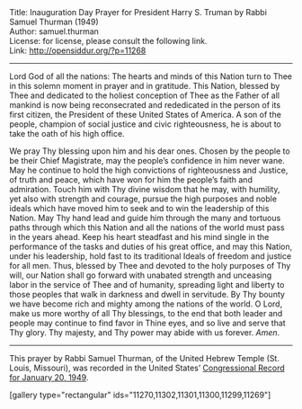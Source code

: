 <html>
<head></head>
<body>
Title: Inauguration Day Prayer for President Harry S. Truman by Rabbi Samuel Thurman (1949)<br />
Author: samuel.thurman<br />
License: for license, please consult the following link.<br />
Link: <a href="http://opensiddur.org/?p=11268">http://opensiddur.org/?p=11268</a>
<p />
<hr />

<div class="english">
Lord God of all the nations: The hearts and minds of this Nation turn to Thee in this solemn moment in prayer and in gratitude. This Nation, blessed by Thee and dedicated to the holiest conception of Thee as the Father of all mankind is now being reconsecrated and rededicated in the person of its first citizen, the President of these United States of America. A son of the people, champion of social justice and civic righteousness, he is about to take the oath of his high office.

We pray Thy blessing upon him and his dear ones. Chosen by the people to be their Chief Magistrate, may the people’s confidence in him never wane. May he continue to hold the high convictions of righteousness and Justice, of truth and peace, which have won for him the people’s faith and admiration. Touch him with Thy divine wisdom that he may, with humility, yet also with strength and courage, pursue the high purposes and noble ideals which have moved him to seek and to win the leadership of this Nation. May Thy hand lead and guide him through the many and tortuous paths through which this Nation and all the nations of the world must pass in the years ahead. Keep his heart steadfast and his mind single in the performance of the tasks and duties of his great office, and may this Nation, under his leadership, hold fast to its traditional Ideals of freedom and justice for all men. Thus, blessed by Thee and devoted to the holy purposes of Thy will, our Nation shall go forward with unabated strength and unceasing labor in the service of Thee and of humanity, spreading light and liberty to those peoples that walk in darkness and dwell in servitude. By Thy bounty we have become rich and mighty among the nations of the world. O Lord, make us more worthy of all Thy blessings, to the end that both leader and people may continue to find favor in Thine eyes, and so live and serve that Thy glory. Thy majesty, and Thy power may abide with us forever. <em>Amen</em>.
</div>

<hr />
This prayer by Rabbi Samuel Thurman, of the United Hebrew Temple (St. Louis, Missouri), was recorded in the United States’ <a href="https://archive.org/stream/congressionalrec94funit#page/n245/mode/2up">Congressional Record for January 20, 1949</a>.

[gallery type="rectangular" ids="11270,11302,11301,11300,11299,11269"]
</body>
</html>